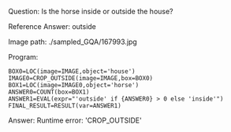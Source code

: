Question: Is the horse inside or outside the house?

Reference Answer: outside

Image path: ./sampled_GQA/167993.jpg

Program:

```
BOX0=LOC(image=IMAGE,object='house')
IMAGE0=CROP_OUTSIDE(image=IMAGE,box=BOX0)
BOX1=LOC(image=IMAGE0,object='horse')
ANSWER0=COUNT(box=BOX1)
ANSWER1=EVAL(expr="'outside' if {ANSWER0} > 0 else 'inside'")
FINAL_RESULT=RESULT(var=ANSWER1)
```
Answer: Runtime error: 'CROP_OUTSIDE'

